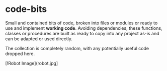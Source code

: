# code-bits

Small and contained bits of code, broken into files or modules or ready to use and implement **working code**.
Avoiding dependencies, these functions, classes or procedures are built as ready to copy into any project as-is and can be adapted or used directly.

The collection is completely random, with any potentially useful code dropped here.

[!Robot Image](robot.jpg]

